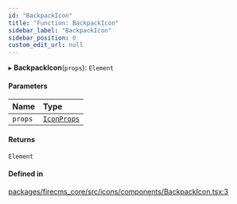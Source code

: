 ```yaml
---
id: "BackpackIcon"
title: "Function: BackpackIcon"
sidebar_label: "BackpackIcon"
sidebar_position: 0
custom_edit_url: null
---
```


▸ **BackpackIcon**(`props`): `Element`

#### Parameters

| Name | Type |
| :------ | :------ |
| `props` | [`IconProps`](../types/IconProps.md) |

#### Returns

`Element`

#### Defined in

[packages/firecms_core/src/icons/components/BackpackIcon.tsx:3](https://github.com/FireCMSco/firecms/blob/d45f3739/packages/firecms_core/src/icons/components/BackpackIcon.tsx#L3)
